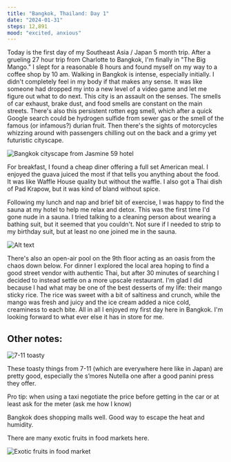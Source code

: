 ```yaml
---
title: "Bangkok, Thailand: Day 1"
date: "2024-01-31"
steps: 12,891
mood: "excited, anxious"
---
```


Today is the first day of my Southeast Asia / Japan 5 month trip. After a grueling 27 hour trip from Charlotte to Bangkok, I'm finally in "The Big Mango." I slept for a reasonable 8 hours and found myself on my way to a coffee shop by 10 am. Walking in Bangkok is intense, especially initially. I didn't completely feel in my body if that makes any sense. It was like someone had dropped my into a new level of a video game and let me figure out what to do next. This city is an assault on the senses. The smells of car exhaust, brake dust, and food smells are constant on the main streets. There's also this persistent rotten egg smell, which after a quick Google search could be hydrogen sulfide from sewer gas or the smell of the famous (or infamous?) durian fruit. Then there's the sights of motorcycles whizzing around with passengers chilling out on the back and a grimy yet futuristic cityscape.

![Bangkok cityscape from Jasmine 59 hotel](/images/bangkok-from-jasmine.jpeg)

For breakfast, I found a cheap diner offering a full set American meal. I enjoyed the guava juiced the most if that tells you anything about the food. It was like Waffle House quality but without the waffle. I also got a Thai dish of Pad Krapow, but it was kind of bland without spice.

Following my lunch and nap and brief bit of exercise, I was happy to find the sauna at my hotel to help me relax and detox. This was the first time I'd gone nude in a sauna. I tried talking to a cleaning person about wearing a bathing suit, but it seemed that you couldn't. Not sure if I needed to strip to my birthday suit, but at least no one joined me in the sauna.

![Alt text](/images/jasmine-pool.jpeg)

There's also an open-air pool on the 9th floor acting as an oasis from the chaos down below. For dinner I explored the local area hoping to find a good street vendor with authentic Thai, but after 30 minutes of searching I decided to instead settle on a more upscale restaurant. I'm glad I did because I had what may be one of the best desserts of my life: their mango sticky rice. The rice was sweet with a bit of saltiness and crunch, while the mango was fresh and juicy and the ice cream added a nice cold, creaminess to each bite. All in all I enjoyed my first day here in Bangkok. I'm looking forward to what ever else it has in store for me.

## Other notes:

![7-11 toasty](/images/toasty.png)

These toasty things from 7-11 (which are everywhere here like in Japan) are pretty good, especially the s’mores Nutella one after a good panini press they offer.

Pro tip: when using a taxi negotiate the price before getting in the car or at least ask for the meter (ask me how I know)

Bangkok does shopping malls well. Good way to escape the heat and humidity.

There are many exotic fruits in food markets here.

![Exotic fruits in food market](/images/exotic-fruits.jpeg)
